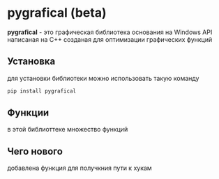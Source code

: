 ﻿# pygrafical (beta)

**pygrafical** - это графическая библиотека основания на  Windows API написаная на С++ созданая для оптимизации графических функций 

## Установка
для установки библиотеки можно использовать  такую команду
```bash
pip install pygrafical
```
## Функции
в этой библиоттеке множество функций
## Чего нового
добавлена функция для получкния пути к хукам